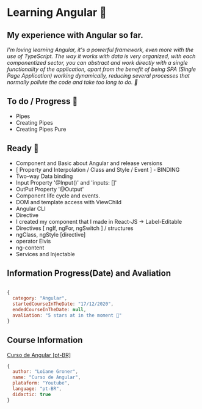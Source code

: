 # Learning Angular 🚀

## My experience with Angular so far.

_I'm loving learning Angular, it's a powerful framework, even more with the use of TypeScript. The way it works with data is very organized, with each componentized sector, you can abstract and work directly with a single functionality of the application, apart from the benefit of being SPA (Single Page Application) working dynamically, reducing several processes that normally pollute the code and take too long to do. 🥰_

## To do / Progress 💜

- Pipes
- Creating Pipes
- Creating Pipes Pure

## Ready 💖

- Component and Basic about Angular and release versions
- [ Property and Interpolation / Class and Style / Event ] - BINDING
- Two-way Data binding
- Input Property '@Input()' and 'inputs: []'
- OutPut Property '@Output'
- Component life cycle and events.
- DOM and template access with ViewChild
- Angular CLI
- Directive
- I created my component that I made in React-JS -> Label-Editable
- Directives [ ngIf, ngFor, ngSwitch ] / structures
- ngClass, ngStyle [directive]
- operator Elvis
- ng-content
- Services and Injectable

## Information Progress(Date) and Avaliation

``` javascript

{
  category: "Angular",
  startedCourseInTheDate: "17/12/2020",
  endedCourseInTheDate: null,
  avaliation: "5 stars at in the moment 🚀"
}

```

## Course Information
[Curso de Angular [pt-BR]](https://www.youtube.com/watch?v=tPOMG0D57S0&list=PLGxZ4Rq3BOBoSRcKWEdQACbUCNWLczg2G&index=1&ab_channel=LoianeGroner)
``` javascript
{
  author: "Loiane Groner",
  name: "Curso de Angular",
  plataform: "Youtube",
  language: "pt-BR",
  didactic: true
}
```
